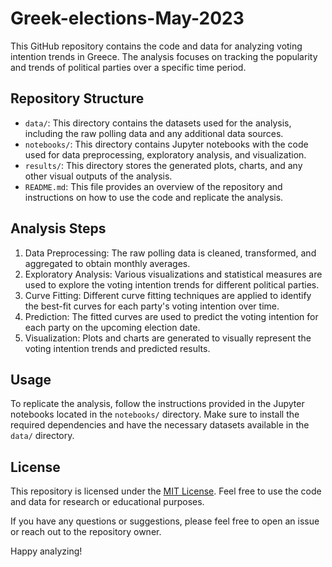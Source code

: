 # Greek-elections-May-2023
This GitHub repository contains the code and data for analyzing voting intention trends in Greece. The analysis focuses on tracking the popularity and trends of political parties over a specific time period.
## Repository Structure

- `data/`: This directory contains the datasets used for the analysis, including the raw polling data and any additional data sources.
- `notebooks/`: This directory contains Jupyter notebooks with the code used for data preprocessing, exploratory analysis, and visualization.
- `results/`: This directory stores the generated plots, charts, and any other visual outputs of the analysis.
- `README.md`: This file provides an overview of the repository and instructions on how to use the code and replicate the analysis.

## Analysis Steps

1. Data Preprocessing: The raw polling data is cleaned, transformed, and aggregated to obtain monthly averages.
2. Exploratory Analysis: Various visualizations and statistical measures are used to explore the voting intention trends for different political parties.
3. Curve Fitting: Different curve fitting techniques are applied to identify the best-fit curves for each party's voting intention over time.
4. Prediction: The fitted curves are used to predict the voting intention for each party on the upcoming election date.
5. Visualization: Plots and charts are generated to visually represent the voting intention trends and predicted results.

## Usage

To replicate the analysis, follow the instructions provided in the Jupyter notebooks located in the `notebooks/` directory. Make sure to install the required dependencies and have the necessary datasets available in the `data/` directory.

## License

This repository is licensed under the [MIT License](LICENSE). Feel free to use the code and data for research or educational purposes.

If you have any questions or suggestions, please feel free to open an issue or reach out to the repository owner.

Happy analyzing!
